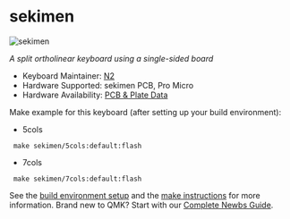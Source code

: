 # sekimen

![sekimen](https://user-images.githubusercontent.com/54104281/99900616-f724ef00-2cf3-11eb-879d-2e4c56668689.jpg)

*A split ortholinear keyboard using a single-sided board*

* Keyboard Maintainer: [N2](https://github.com/N2-Sumikko)
* Hardware Supported: sekimen PCB, Pro Micro
* Hardware Availability: [PCB & Plate Data](https://github.com/N2-Sumikko/sekimen.git)

Make example for this keyboard (after setting up your build environment):
*   5cols

   ```
    make sekimen/5cols:default:flash
   ```

*   7cols

   ```
    make sekimen/7cols:default:flash
   ```

See the [build environment setup](https://docs.qmk.fm/#/getting_started_build_tools) and the [make instructions](https://docs.qmk.fm/#/getting_started_make_guide) for more information. Brand new to QMK? Start with our [Complete Newbs Guide](https://docs.qmk.fm/#/newbs).

